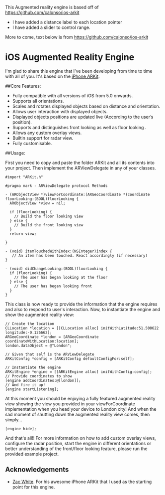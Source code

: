 This Augmented reality engine is based off of https://github.com/calonso/ios-arkit

- I have added a distance label to each location pointer
- I have added a slider to control range.


More to come, text below is from https://github.com/calonso/ios-arkit


iOS Augmented Reality Engine
=========

I'm glad to share this engine that I've been developing from time to time with all of you. It's based on the [iPhone ARKit](https://github.com/zac/iphonearkit).

##Core Features:

 * Fully compatible with all versions of iOS from 5.0 onwards.
 * Supports all orientations.
 * Scales and rotates displayed objects based on distance and orientation.
 * Allows user interaction with displayed objects.
 * Displayed objects positions are updated live (According to the user’s position).
 * Supports and distinguishes front looking as well as floor looking .
 * Allows any custom overlay views.
 * Builtin support for radar view.
 * Fully customisable.

##Usage:

First you need to copy and paste the folder ARKit and all its contents into your project. Then implement the ARViewDelegate in any of your classes.

    #import "ARKit.h"

    #pragma mark - ARViewDelegate protocol Methods

    - (ARObjectView *)viewForCoordinate:(ARGeoCoordinate *)coordinate floorLooking:(BOOL)floorLooking {
      ARObjectView *view = nil;
    
      if (floorLooking) {
        // Build the floor looking view
      } else {
        // Build the front looking view
      }
      return view;

    }

    - (void) itemTouchedWithIndex:(NSInteger)index {
       // An item has been touched. React accordingly (if necessary)
    }

    - (void) didChangeLooking:(BOOL)floorLooking {
      if (floorLooking) {
        // The user has began looking at the floor    
      } else {
        // The user has began looking front
      }
    }
 
This class is now ready to provide the information that the engine requires and also to respond to user's interaction. Now, to instantiate the engine and show the augmented reality view:

    // Create the location
    CLLocation *location = [[CLLocation alloc] initWithLatitude:51.500622 longitude:-0.126662];
    ARGeoCoordinate *london = [ARGeoCoordinate coordinateWithLocation:location];
    london.dataObject = @"London";
    
    // Given that self is the ARViewDelegate
    ARKitConfig *config = [ARKitConfig defaultConfigFor:self];
    
    // Instantiate the engine
    ARKitEngine *engine = [[ARKitEngine alloc] initWithConfig:config];
    // Provide coordinates to show
    [engine addCoordinates:@[london]];
    // And fire it up!
    [engine startListening];

At this moment you should be enjoying a fully featured augmented reality view showing the view you provided in your viewForCoordinate implementation when you head your device to London city! And when the sad moment of shutting down the augmented reality view comes, then simply...

    [engine hide];

And that's all!! For more information on how to add custom overlay views, configure the radar position, start the engine in different orientations or better understanding of the front/floor looking feature, please run the provided example project.

## Acknowledgements

 * [Zac White](https://github.com/zac). For his awesome iPhone ARKit that I used as the starting point for this engine.



